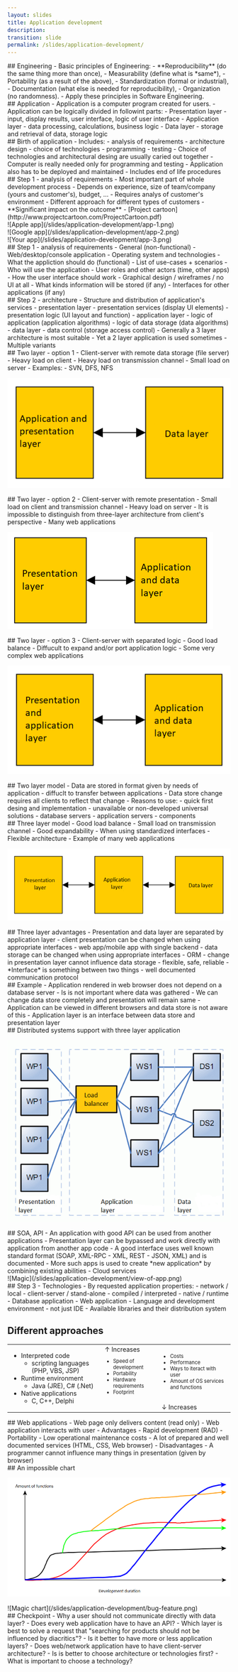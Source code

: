 ```yaml
---
layout: slides
title: Application development
description: 
transition: slide
permalink: /slides/application-development/
---
```


<section markdown='1'>
## Engineering
- Basic principles of Engineering:
  - **Reproducibility** (do the same thing more than once),
  - Measurability (define what is *same*),
  - Portability (as a result of the above),
  - Standardization (formal or industrial),
  - Documentation (what else is needed for reproducibility),
  - Organization (no randomness).
- Apply these principles in Software Engineering.
</section>

<section markdown='1'>
## Application
- Application is a computer program created for users.
- Application can be logically divided in followint parts:
    - Presentation layer
        - input, display results, user interface, logic of user interface
    - Application layer
        - data processing, calculations, business logic
    - Data layer
        - storage and retrieval of data, storage logic
</section>

<section markdown='1'>
## Birth of application
- Includes:
    - analysis of requirements
    - architecture design
    - choice of technologies
    - programming
    - testing
- Choice of technologies and architectural desing are usually caried out together
- Computer is really needed only for programming and testing
- Application also has to be deployed and maintained
    - Includes end of life procedures
</section>

<section markdown='1'>
## Step 1 - analysis of requirements
- Most important part of whole development process
    - Depends on experience, size of team/company (yours and customer's), budget, ...
- Requires analys of customer's environment
    - Different approach for different types of customers
- **Significant impact on the outcome**
- [Project cartoon](http://www.projectcartoon.com/ProjectCartoon.pdf)
</section>

<section markdown='1'>
![Apple app](/slides/application-development/app-1.png)

</section>

<section markdown='1'>
![Google app](/slides/application-development/app-2.png)

</section>

<section markdown='1'>
![Your app](/slides/application-development/app-3.png)

</section>

<section markdown='1'>
## Step 1 - analysis of requirements
- General (non-functional)
    - Web/desktop/console application
    - Operating system and technologies
- What the appliction should do (functional)
    - List of use-cases + scenarios
- Who will use the application
    - User roles and other actors (time, other apps)
- How the user interface should work
    - Graphical design / wireframes / no UI at all
- What kinds information will be stored (if any)
- Interfaces for other applications (if any)
</section>

<section markdown='1'>
## Step 2 - architecture
- Structure and distribution of application's services
    - presentation layer
        - presentation services (display UI elements)
        - presentation logic (UI layout and function)
    - application layer
        - logic of application (application algorithms)
        - logic of data storage (data algorithms)
    - data layer
        - data control (storage access control)
- Generally a 3 layer architecture is most suitable
- Yet a 2 layer application is used sometimes
    - Multiple variants
</section>

<section markdown='1'>
## Two layer - option 1
- Client-server with remote data storage (file server)
- Heavy load on client
- Heavy load on transmission channel
- Small load on server
- Examples:
    - SVN, DFS, NFS

![Two layers 1](/slides/application-development/two-layer-1.png)

</section>

<section markdown='1'>
## Two layer - option 2
- Client-server with remote presentation
- Small load on client and transmission channel
- Heavy load on server
- It is impossible to distinguish from three-layer architecture from client's perspective
- Many web applications

![Two layers 2](/slides/application-development/two-layer-2.png)

</section>

<section markdown='1'>
## Two layer - option 3
- Client-server with separated logic
- Good load balance
- Diffucult to expand and/or port application logic
- Some very complex web applications

![Two layers 3](/slides/application-development/two-layer-3.png)

</section>

<section markdown='1'>
## Two layer model
- Data are stored in format given by needs of application - diffuclt to transfer between applications
- Data store change requires all clients to reflect that change
- Reasons to use:
    - quick first desing and implementation
    - unavailable or non-developed universal solutions
        - database servers
        - application servers
        - components
</section>

<section markdown='1'>
## Three layer model
- Good load balance
- Small load on transmission channel
- Good expandability
    - When using standardized interfaces
- Flexible architecture
- Example of many web applications

![Three layers](/slides/application-development/three-layers.png)

</section>

<section markdown='1'>
## Three layer advantages
- Presentation and data layer are separated by application layer
    - client presentation can be changed when using appropriate interfaces
        - web app/mobile app with single backend
    - data storage can be changed when using appropriate interfaces
        - ORM
    - change in presentation layer cannot influence data storage
        - flexible, safe, reliable
- *Interface* is something between two things
    - well documented communication protocol
</section>

<section markdown='1'>
## Example
- Application rendered in web browser does not depend on a database server
    - Is is not important where data was gathered
    - We can change data store completely and presentation will remain same
    - Application can be viewed in different browsers and data store is not aware of this
- Application layer is an interface between data store and presentation layer
</section>

<section markdown='1'>
## Distributed systems support with three layer application

![Three layers app distributed](/slides/application-development/three-layers-example.png)

</section>

<section markdown='1'>
## SOA, API
- An application with good API can be used from another applications
    - Presentation layer can be bypassed and work directly with application from another app code
- A good interface uses well known standard format (SOAP, XML-RPC - XML, REST - JSON, XML) and is documented
- More such apps is used to create *new application* by combining existing abilities
- Cloud services 
</section>

<section markdown='1'>
![Magic](/slides/application-development/view-of-app.png)

</section>

<section markdown='1'>
## Step 3 - Technologies
- By requested application properties:
    - network / local
    - client-server / stand-alone
    - compiled / interpreted
    - native / runtime
- Database application
- Web application
- Language and development environment
     - not just IDE
- Available libraries and their distribution system
</section>

<section>
    <h2>Different approaches</h2>
    <table>
        <tr>
            <td>
                <ul>
                    <li>Interpreted code
                        <ul>
                            <li>scripting languages (PHP, VBS, JSP)</li>
                        </ul>
                    </li>
                    <li>Runtime environment
                        <ul>
                            <li>Java (JRE), C# (.Net)</li>
                        </ul>
                    </li>
                    <li>Native applications
                        <ul>
                            <li>C, C++, Delphi</li>
                        </ul>
                    </li>
                 </ul>
            </td>
            <td style="vertical-align: top">
                &uarr; Increases
                <br />
                <ul style="font-size: 0.8em;">
                    <li>Speed of development</li>
                    <li>Portability</li>
                    <li>Hardware requirements</li>
                    <li>Footprint</li>
                </ul>
            </td>
            <td style="vertical-align: bottom">
                <ul style="font-size: 0.8em;">
                    <li>Costs</li>
                    <li>Performance</li>
                    <li>Ways to iteract with user</li>
                    <li>Amount of OS services and functions</li>
                </ul>
                <br />
                &darr; Increases
            </td>
        </tr>
    </table>
</section>

<section markdown='1'>
## Web applications
- Web page only delivers content (read only)
- Web application interacts with user
- Advantages
    - Rapid development (RAD)
    - Portability
    - Low operational maintenance costs
    - A lot of prepared and well documented services (HTML, CSS, Web browser)
- Disadvantages
    - A programmer cannot influence many things in presentation (given by browser)
</section>

<section markdown='1'>
## An impossible chart

![Impossible chart](/slides/application-development/impossible-chart.png)

</section>

<section markdown='1'>
![Magic chart](/slides/application-development/bug-feature.png)

</section>

<section markdown='1'>
## Checkpoint
- Why a user should not communicate directly with data layer?
- Does every web application have to have an API?
- Which layer is best to solve a request that "searching for products should not be influenced by diacritics"?
- Is it better to have more or less application layers?
- Does web/network application have to have client-server architecture?
- Is is better to choose architecture or technologies first?
- What is important to choose a technology?
</section>
